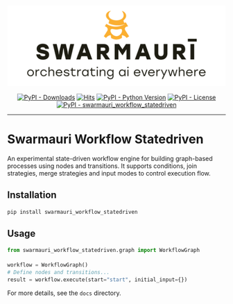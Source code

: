 ![Swarmauri Logo](https://github.com/swarmauri/swarmauri-sdk/blob/3d4d1cfa949399d7019ae9d8f296afba773dfb7f/assets/swarmauri.brand.theme.svg)

<p align="center">
    <a href="https://pypi.org/project/swarmauri_workflow_statedriven/">
        <img src="https://img.shields.io/pypi/dm/swarmauri_workflow_statedriven" alt="PyPI - Downloads"/></a>
    <a href="https://hits.sh/github.com/swarmauri/swarmauri-sdk/tree/master/pkgs/experimental/swarmauri_workflow_statedriven/">
        <img alt="Hits" src="https://hits.sh/github.com/swarmauri/swarmauri-sdk/tree/master/pkgs/experimental/swarmauri_workflow_statedriven.svg"/></a>
    <a href="https://pypi.org/project/swarmauri_workflow_statedriven/">
        <img src="https://img.shields.io/pypi/pyversions/swarmauri_workflow_statedriven" alt="PyPI - Python Version"/></a>
    <a href="https://pypi.org/project/swarmauri_workflow_statedriven/">
        <img src="https://img.shields.io/pypi/l/swarmauri_workflow_statedriven" alt="PyPI - License"/></a>
    <a href="https://pypi.org/project/swarmauri_workflow_statedriven/">
        <img src="https://img.shields.io/pypi/v/swarmauri_workflow_statedriven?label=swarmauri_workflow_statedriven&color=green" alt="PyPI - swarmauri_workflow_statedriven"/></a>
</p>

---

# Swarmauri Workflow Statedriven

An experimental state-driven workflow engine for building graph-based processes using nodes and transitions. It supports conditions, join strategies, merge strategies and input modes to control execution flow.

## Installation

```bash
pip install swarmauri_workflow_statedriven
```

## Usage

```python
from swarmauri_workflow_statedriven.graph import WorkflowGraph

workflow = WorkflowGraph()
# Define nodes and transitions...
result = workflow.execute(start="start", initial_input={})
```

For more details, see the `docs` directory.

